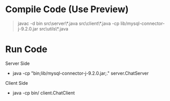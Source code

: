 # Compile Code (Use Preview)

>javac -d bin src\server\\\*.java src\client\\\*.java -cp lib/mysql-connector-j-9.2.0.jar src\utils\\*.java

# Run Code 

 Server Side

* java -cp "bin;lib/mysql-connector-j-9.2.0.jar;." server.ChatServer

 Client Side

* java -cp bin/ client.ChatClient
